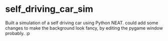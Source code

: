 # self_driving_car_sim
Built a simulation of a self driving car using Python NEAT.
could add some changes to make the background look fancy, by editing the pygame window probably. :p
